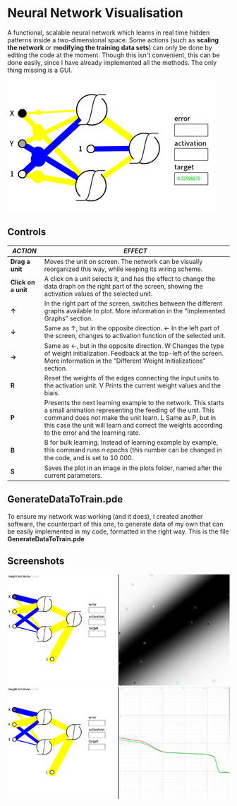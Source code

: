 # Neural Network Visualisation
A functional, scalable neural network which learns in real time hidden patterns inside a two-dimensional space.
Some actions (such as **scaling the network** or **modifying the training data sets**) can only be done by editing the code at the moment. Though this isn't convenient, this can be done easily, since I have already implemented all the methods. The only thing missing is a GUI.

![preview](https://github.com/SimonTalaga/Neural-Network-Visualisation/blob/master/screenshots/preview.png)

## Controls 

***ACTION*** | ***EFFECT***
------------ | -------------
**Drag a unit** | Moves the unit on screen. The network can be visually reorganized this way, while keeping its wiring scheme.
**Click on a unit** | A click on a unit selects it, and has the effect to change the data draph on the right part of the screen, showing the activation values of the selected unit. 
**↑**| In the right part of the screen, switches between the different graphs available to plot. More information in the “Implemented Graphs” section.
**↓** | Same as ↑, but in the opposite direction. ← In the left part of the screen, changes to activation function of the selected unit.
**→**| Same as ←, but in the opposite direction. W Changes the type of weight initialization. Feedback at the top-left of the screen. More information in the “Different Weight Initializations” section.
**R**| Reset the weights of the edges connecting the input units to the activation unit. V Prints the current weight values and the biais.
**P** | Presents the next learning example to the network. This starts a small animation representing the feeding of the unit. This command does not make the unit learn. L Same as P, but in this case the unit will learn and correct the weights according to the error and the learning rate.
**B** | B for bulk learning. Instead of learning example by example, this command runs 𝑛 epochs (this number can be changed in the code, and is set to 10 000.
**S** | Saves the plot in an image in the plots folder, named after the current parameters.

## GenerateDataToTrain.pde

To ensure my network was working (and it does), I created another software, the counterpart of this one, to generate data of my own that can be easily implemented in my code, formatted in the right way. This is the file **GenerateDataToTrain.pde**

## Screenshots

![1](https://github.com/SimonTalaga/Neural-Network-Visualisation/blob/master/screenshots/ex1.png)
![2](https://github.com/SimonTalaga/Neural-Network-Visualisation/blob/master/screenshots/ex1curve.png)
